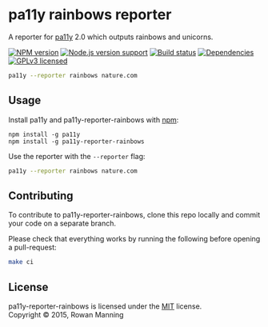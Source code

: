 
pa11y rainbows reporter
=======================

A reporter for [pa11y][pa11y] 2.0 which outputs rainbows and unicorns.

[![NPM version][shield-npm]][info-npm]
[![Node.js version support][shield-node]][info-node]
[![Build status][shield-build]][info-build]
[![Dependencies][shield-dependencies]][info-dependencies]
[![GPLv3 licensed][shield-license]][info-license]

```sh
pa11y --reporter rainbows nature.com
```


Usage
-----

Install pa11y and pa11y-reporter-rainbows with [npm][npm]:

```
npm install -g pa11y
npm install -g pa11y-reporter-rainbows
```

Use the reporter with the `--reporter` flag:

```sh
pa11y --reporter rainbows nature.com
```


Contributing
------------

To contribute to pa11y-reporter-rainbows, clone this repo locally and commit your code on a separate branch.

Please check that everything works by running the following before opening a pull-request:

```sh
make ci
```


License
-------

pa11y-reporter-rainbows is licensed under the [MIT][info-license] license.  
Copyright &copy; 2015, Rowan Manning



[npm]: https://www.npmjs.com/
[pa11y]: https://github.com/nature/pa11y

[info-dependencies]: https://gemnasium.com/rowanmanning/pa11y-reporter-rainbows
[info-license]: LICENSE
[info-node]: package.json
[info-npm]: https://www.npmjs.com/package/pa11y-reporter-rainbows
[info-build]: https://travis-ci.org/rowanmanning/pa11y-reporter-rainbows
[shield-dependencies]: https://img.shields.io/gemnasium/rowanmanning/pa11y-reporter-rainbows.svg
[shield-license]: https://img.shields.io/badge/license-GPLv3-blue.svg
[shield-node]: https://img.shields.io/node/v/pa11y-reporter-rainbows.svg?label=node.js%20support
[shield-npm]: https://img.shields.io/npm/v/pa11y-reporter-rainbows.svg
[shield-build]: https://img.shields.io/travis/rowanmanning/pa11y-reporter-rainbows/master.svg
